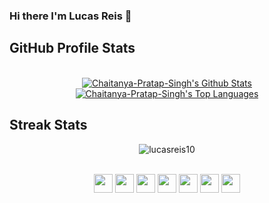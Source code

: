 ### Hi there I'm Lucas Reis 👋


## GitHub Profile Stats
 <div align="center">
   
  <br/>
      <a href="https://github.com/Chaitanya-Pratap-Singh/github-readme-stats"><img alt="Chaitanya-Pratap-Singh's Github Stats" src="https://github-readme-stats.vercel.app/api?username=lucasreis10&show_icons=true&count_private=true&theme=react&hide_border=true&bg_color=0D1117" /></a>
    <a href="https://github.com/lucasreis10/github-readme-stats"><img alt="Chaitanya-Pratap-Singh's Top Languages" src="https://github-readme-stats.vercel.app/api/top-langs/?username=lucasreis10&langs_count=8&count_private=true&layout=compact&theme=react&hide_border=true&bg_color=0D1117" /></a>
    <br/>

</div>

## Streak Stats
<div align="center"> 
 <p align="center"><img src="https://github-readme-streak-stats.herokuapp.com/?user=lucasreis10&theme=react&hide_border=true&bg_color=0D1117" alt="lucasreis10" /></p>
</div>

<div align="center" style="display: inline_block"><br>
  <img align="center" height="30" width="30" src="https://cdn.jsdelivr.net/gh/devicons/devicon/icons/javascript/javascript-original.svg" />
  <img align="center" height="30" width="30" src="https://cdn.jsdelivr.net/gh/devicons/devicon/icons/vuejs/vuejs-original.svg" />
  <img align="center" height="30" width="30" src="https://cdn.jsdelivr.net/gh/devicons/devicon/icons/react/react-original.svg" />
  <img align="center" height="30" width="30" src="https://cdn.jsdelivr.net/gh/devicons/devicon/icons/nodejs/nodejs-original.svg" />
  <img align="center" height="30" width="30" src="https://cdn.jsdelivr.net/gh/devicons/devicon/icons/java/java-original-wordmark.svg" />
  <img align="center" height="30" width="30" src="https://cdn.jsdelivr.net/gh/devicons/devicon/icons/spring/spring-original.svg" />
  <img align="center" height="30" width="30" src="https://cdn.jsdelivr.net/gh/devicons/devicon/icons/kotlin/kotlin-original.svg" />
</div>

 ##
